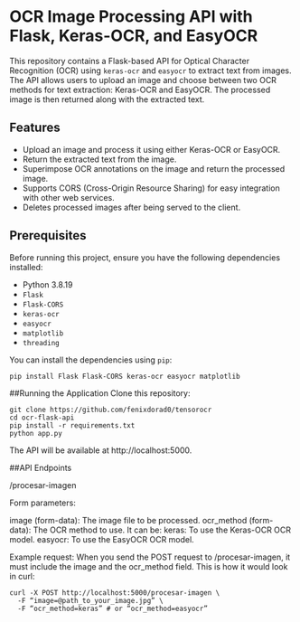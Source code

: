# OCR Image Processing API with Flask, Keras-OCR, and EasyOCR

This repository contains a Flask-based API for Optical Character Recognition (OCR) using `keras-ocr` and `easyocr` to extract text from images. The API allows users to upload an image and choose between two OCR methods for text extraction: Keras-OCR and EasyOCR. The processed image is then returned along with the extracted text.

## Features

- Upload an image and process it using either Keras-OCR or EasyOCR.
- Return the extracted text from the image.
- Superimpose OCR annotations on the image and return the processed image.
- Supports CORS (Cross-Origin Resource Sharing) for easy integration with other web services.
- Deletes processed images after being served to the client.

## Prerequisites

Before running this project, ensure you have the following dependencies installed:

- Python 3.8.19
- `Flask`
- `Flask-CORS`
- `keras-ocr`
- `easyocr`
- `matplotlib`
- `threading`

You can install the dependencies using `pip`:

```bash
pip install Flask Flask-CORS keras-ocr easyocr matplotlib
```

##Running the Application
Clone this repository:

```
git clone https://github.com/fenixdorad0/tensorocr
cd ocr-flask-api
pip install -r requirements.txt
python app.py
```
The API will be available at http://localhost:5000.

##API Endpoints

/procesar-imagen

Form parameters:

image (form-data): The image file to be processed.
ocr_method (form-data): The OCR method to use. It can be:
keras: To use the Keras-OCR OCR model.
easyocr: To use the EasyOCR OCR model.

Example request:
When you send the POST request to /procesar-imagen, it must include the image and the ocr_method field. This is how it would look in curl:
```
curl -X POST http://localhost:5000/procesar-imagen \
  -F “image=@path_to_your_image.jpg” \
  -F “ocr_method=keras” # or “ocr_method=easyocr”
```
